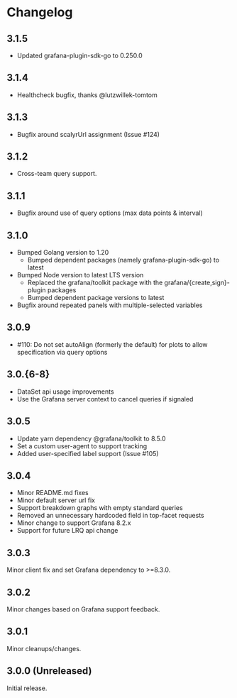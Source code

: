 # Changelog

## 3.1.5

- Updated grafana-plugin-sdk-go to 0.250.0

## 3.1.4

- Healthcheck bugfix, thanks @lutzwillek-tomtom

## 3.1.3

- Bugfix around scalyrUrl assignment (Issue #124)

## 3.1.2

- Cross-team query support.

## 3.1.1

- Bugfix around use of query options (max data points &amp; interval)

## 3.1.0

- Bumped Golang version to 1.20
  - Bumped dependent packages (namely grafana-plugin-sdk-go) to latest
- Bumped Node version to latest LTS version
  - Replaced the grafana/toolkit package with the grafana/{create,sign}-plugin packages
  - Bumped dependent package versions to latest
- Bugfix around repeated panels with multiple-selected variables

## 3.0.9

- #110: Do not set autoAlign (formerly the default) for plots to allow specification via query options

## 3.0.{6-8}

- DataSet api usage improvements
- Use the Grafana server context to cancel queries if signaled

## 3.0.5

- Update yarn dependency @grafana/toolkit to 8.5.0
- Set a custom user-agent to support tracking
- Added user-specified label support (Issue #105)

## 3.0.4

- Minor README.md fixes
- Minor default server url fix
- Support breakdown graphs with empty standard queries
- Removed an unnecessary hardcoded field in top-facet requests
- Minor change to support Grafana 8.2.x
- Support for future LRQ api change

## 3.0.3

Minor client fix and set Grafana dependency to &gt;=8.3.0.

## 3.0.2

Minor changes based on Grafana support feedback.

## 3.0.1

Minor cleanups/changes.

## 3.0.0 (Unreleased)

Initial release.

